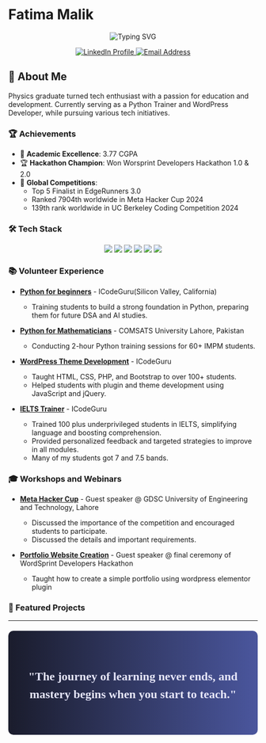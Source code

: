 # Fatima Malik

<div align="center">
  <img src="https://readme-typing-svg.herokuapp.com?font=Fira+Code&weight=500&size=40&pause=1000&color=6A5ACD&center=true&vCenter=true&random=false&width=600&height=100&lines=Hi+%F0%9F%91%8B+I%27m+Fatima+Malik;WordPress+Developer;Python+Trainer+%7C+Educator" alt="Typing SVG" />
  
  <p align="center">
    <a href="https://www.linkedin.com/in/fatima-malik99/">
      <img src="https://img.shields.io/badge/LinkedIn-0077B5?style=for-the-badge&logo=linkedin&logoColor=white" alt="LinkedIn Profile" />
    </a>
    <a href="mailto:fatima.malik.phy@gmail.com">
      <img src="https://img.shields.io/badge/Email-D14836?style=for-the-badge&logo=gmail&logoColor=white" alt="Email Address" />
    </a>
  </p>
</div>

## 🚀 About Me
Physics graduate turned tech enthusiast with a passion for education and development. Currently serving as a Python Trainer and WordPress Developer, while pursuing various tech initiatives.

### 🏆 Achievements
- 🥇 **Academic Excellence**: 3.77 CGPA
- 🏆 **Hackathon Champion**: Won Worsprint Developers Hackathon 1.0 & 2.0
- 🌟 **Global Competitions**: 
  - Top 5 Finalist in EdgeRunners 3.0
  - Ranked 7904th worldwide in Meta Hacker Cup 2024
  - 139th rank worldwide in UC Berkeley Coding Competition 2024

### 🛠️ Tech Stack
<p align="center">
  <img src="https://img.shields.io/badge/Python-3776AB?style=for-the-badge&logo=python&logoColor=white" />
  <img src="https://img.shields.io/badge/JavaScript-F7DF1E?style=for-the-badge&logo=javascript&logoColor=black" />
  <img src="https://img.shields.io/badge/HTML5-E34F26?style=for-the-badge&logo=html5&logoColor=white" />
  <img src="https://img.shields.io/badge/CSS3-1572B6?style=for-the-badge&logo=css3&logoColor=white" />
  <img src="https://img.shields.io/badge/PHP-777BB4?style=for-the-badge&logo=php&logoColor=white" />
  <img src="https://img.shields.io/badge/WordPress-21759B?style=for-the-badge&logo=wordpress&logoColor=white" />
</p>

### 📚 Volunteer Experience

- [**Python for beginners**](https://docs.google.com/spreadsheets/d/1Oo5hESmhv3NQ69iZQg4HaObxXr6ZBUEpSjJ3XOZc45Q/edit?gid=0#gid=0) - ICodeGuru(Silicon Valley, California)
  - Training students to build a strong foundation in Python, preparing them for future DSA and AI studies.
- [**Python for Mathematicians**](https://docs.google.com/spreadsheets/d/1XcZbxdY5kfnXElbu6AlL6p6q-Rf2S2cVxmEcE9an-_E/edit?gid=51909137#gid=51909137) - COMSATS University Lahore, Pakistan
  - Conducting 2-hour Python training sessions for 60+ IMPM students.

- [**WordPress Theme Development**](https://docs.google.com/spreadsheets/d/1zv1ToprgM-ccTQs2R0s8iX1_rkne9d8ICqabKqbX04U/edit?usp=sharing) - ICodeGuru
  - Taught HTML, CSS, PHP, and Bootstrap to over 100+ students.
  - Helped students with plugin and theme development using JavaScript and jQuery.

- [**IELTS Trainer**](https://docs.google.com/spreadsheets/d/1bomCiVRdvaChuBvpv86q8fww3YRDOMbIXqaDZ-nKfeo/edit?usp=sharing) - ICodeGuru
  - Trained 100 plus underprivileged students in IELTS, simplifying language and boosting comprehension.
  - Provided personalized feedback and targeted strategies to improve in all modules.
  - Many of my students got 7 and 7.5 bands.

### 🎓 Workshops and Webinars
- [**Meta Hacker Cup**](https://www.youtube.com/live/j-eabLZfYFM) - Guest speaker @ GDSC University of Engineering and Technology, Lahore

  - Discussed the importance of the competition and encouraged students to participate.
  - Discussed the details and important requirements.

- [**Portfolio Website Creation**](https://www.youtube.com/watch?v=Jl5AhKCIwh8&list=PLe-jr3hh4N_m97OpT1yjPDxUOUDQtZ5An&index=3) - Guest speaker @ final ceremony of WordSprint Developers Hackathon

  - Taught how to create a simple portfolio using wordpress elementor plugin


### 🌟 Featured Projects
<!-- <details>
<summary>NASA Space App Challenge - SlipStream</summary>

- Led team development of interactive map using Leaflet.js
- Focused on landslide and mudflow risk visualization
- [View Project](your-project-link)
</details>

<details>
<summary>Offline Edubot - Edge Runners 3.2</summary>

- AI-based tutor using NLP and ML
- Fine-tuned LLAMA 3.2 model for offline education
- [View Project](your-project-link)
</details> -->

---
<div align="center">
  <div style="background: linear-gradient(90deg, #1a1c2c 0%, #4a569d 100%); padding: 40px; margin: 20px 0; border-radius: 10px;">
    <h3 style="color: #E6E6FA; font-family: 'Georgia', serif; font-size: 24px; line-height: 1.5;">
      "The journey of learning never ends, and mastery begins when you start to teach."
    </h3>
  </div>
</div>
